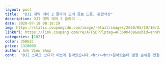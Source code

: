 ```yaml
---
layout: post 
title:  "DJI 매빅 에어 2 플라이 모어 콤보 드론, 혼합색상" 
description: DJI 매빅 에어 2 플라이 ..
date: 2020-07-18 08:18:29 
img: https://static.coupangcdn.com/image/retail/images/2020/05/19/10/3/48e916ea-4b44-4c80-a087-cc515bdb68bb.jpg 
linkUrl: https://link.coupang.com/re/AFFSDP?lptag=AF3600438&subid=ahnPublicAsk&pageKey=1596456417&itemId=2727481578&vendorItemId=70717681178&traceid=V0-113-84c7eef13ce960e2 
categories: [1021] 
color: 35B62C 
price: 1320000 
author: Ask View Shop 
cont:  "DJI 스파크 쓰다가 이번에 갈아탔습니다.<br/><br/>갈아탔는데 엄청 손쉬운 연결에 감동합니다<br/>사실 공홈에다가 주문했었는데, 몇일이 지나도 중국에서 출발할 생각을 안하길래 쿠팡으로 갈아탐ㅎㅎ.<br/>.<br/><br/>아니나 다를까 겁나 빨리오네요!<br/>어느정도 드론에대해 알고있다면 킹성비 좋은 매빅에어2로 오세요!!<br/>역시 사려면 콤보가 좋은것같네여<br/>오늘 1km까지 날려봤는데 수신도 안끊기고 정말 좋아요<br/>저렴한 샤오미 미드론4k를 2년여가량 사용하다가<br/>츄라이 츄라이<br/>" 
---
```

